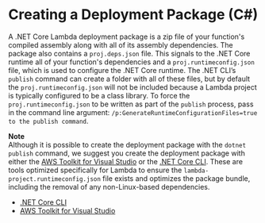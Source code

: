 # Creating a Deployment Package \(C\#\)<a name="lambda-dotnet-how-to-create-deployment-package"></a>

A \.NET Core Lambda deployment package is a zip file of your function's compiled assembly along with all of its assembly dependencies\. The package also contains a `proj.deps.json` file\. This signals to the \.NET Core runtime all of your function's dependencies and a `proj.runtimeconfig.json` file, which is used to configure the \.NET Core runtime\. The \.NET CLI’s `publish` command can create a folder with all of these files, but by default the `proj.runtimeconfig.json` will not be included because a Lambda project is typically configured to be a class library\. To force the `proj.runtimeconfig.json` to be written as part of the `publish` process, pass in the command line argument: `/p:GenerateRuntimeConfigurationFiles=true to the publish command`\. 

**Note**  
Although it is possible to create the deployment package with the `dotnet publish` command, we suggest you create the deployment package with either the [AWS Toolkit for Visual Studio](lambda-dotnet-create-deployment-package-toolkit.md) or the [\.NET Core CLI](lambda-dotnet-coreclr-deployment-package.md)\. These are tools optimized specifically for Lambda to ensure the `lambda-project.runtimeconfig.json` file exists and optimizes the package bundle, including the removal of any non\-Linux\-based dependencies\. 


+ [\.NET Core CLI](lambda-dotnet-coreclr-deployment-package.md)
+ [AWS Toolkit for Visual Studio](lambda-dotnet-create-deployment-package-toolkit.md)